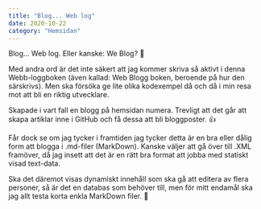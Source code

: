 ```yaml
---
title: "Blog... Web log"
date: 2020-10-22
category: "Hemsidan"
---
```


Blog... Web log. Eller kanske: We Blog? 🤔


Med andra ord är det inte säkert att jag kommer skriva så aktivt i denna Webb-loggboken (även kallad: Web Blogg boken, beroende på hur den särskrivs). Men ska försöka ge lite olika kodexempel då och då i min resa mot att bli en riktig utvecklare. 

Skapade i vart fall en blogg på hemsidan numera. 
Trevligt att det går att skapa artiklar inne i GitHub och få dessa att bli bloggposter. 👍

Får dock se om jag tycker i framtiden jag tycker detta är en bra eller dålig form att blogga i .md-filer (MarkDown). 
Kanske väljer att gå över till .XML framöver, då jag insett att det är en rätt bra format att jobba med statiskt visad text-data. 

Ska det däremot visas dynamiskt innehåll som ska gå att editera av flera personer, så är det en databas som behöver till, men för mitt endamål ska jag allt testa korta enkla MarkDown filer. 🙂
